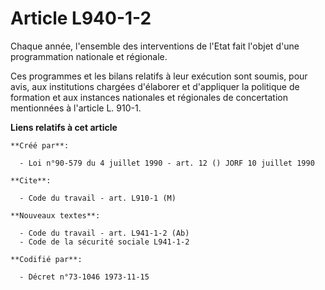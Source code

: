 # Article L940-1-2

Chaque année, l'ensemble des interventions de l'Etat fait l'objet d'une programmation nationale et régionale.

Ces programmes et les bilans relatifs à leur exécution sont soumis, pour avis, aux institutions chargées d'élaborer et
d'appliquer la politique de formation et aux instances nationales et régionales de concertation mentionnées à l'article L.
910-1.

**Liens relatifs à cet article**

	**Créé par**:

	  - Loi n°90-579 du 4 juillet 1990 - art. 12 () JORF 10 juillet 1990

	**Cite**:

	  - Code du travail - art. L910-1 (M)

	**Nouveaux textes**:

	  - Code du travail - art. L941-1-2 (Ab)
	  - Code de la sécurité sociale L941-1-2

	**Codifié par**:

	  - Décret n°73-1046 1973-11-15
